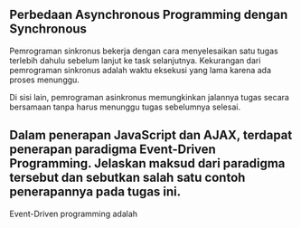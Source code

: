 ## Perbedaan Asynchronous Programming dengan Synchronous 
Pemrograman sinkronus bekerja dengan cara menyelesaikan satu tugas terlebih dahulu sebelum lanjut ke task selanjutnya. Kekurangan dari pemrograman sinkronus adalah waktu eksekusi yang lama karena ada proses menunggu.

Di sisi lain, pemrograman asinkronus memungkinkan jalannya tugas secara bersamaan tanpa harus menunggu tugas sebelumnya selesai. 

## Dalam penerapan JavaScript dan AJAX, terdapat penerapan paradigma Event-Driven Programming. Jelaskan maksud dari paradigma tersebut dan sebutkan salah satu contoh penerapannya pada tugas ini.
Event-Driven programming adalah 



